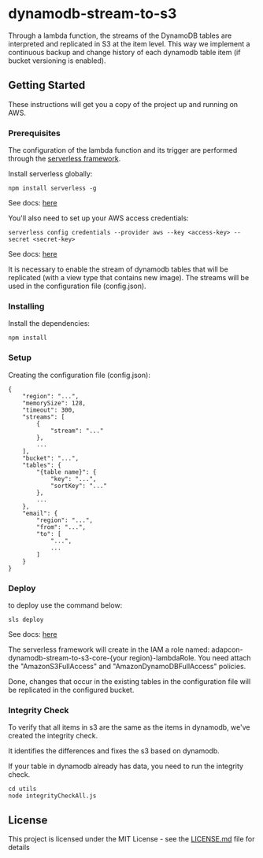 # dynamodb-stream-to-s3

Through a lambda function, the streams of the DynamoDB tables are interpreted and replicated in S3 at the item level.
This way we implement a continuous backup and change history of each dynamodb table item (if bucket versioning is enabled).

## Getting Started

These instructions will get you a copy of the project up and running on AWS.

### Prerequisites

The configuration of the lambda function and its trigger are performed through the [serverless framework](https://serverless.com/).

Install serverless globally:
```
npm install serverless -g
```
See docs: [here](https://serverless.com/framework/docs/providers/aws/guide/installation/)

You'll also need to set up your AWS access credentials:
```
serverless config credentials --provider aws --key <access-key> --secret <secret-key>
```
See docs: [here](https://serverless.com/framework/docs/providers/aws/guide/credentials/)

It is necessary to enable the stream of dynamodb tables that will be replicated (with a view type that contains new image).
The streams will be used in the configuration file (config.json).

### Installing

Install the dependencies:
```
npm install
```

### Setup

Creating the configuration file (config.json):
```
{
    "region": "...",
    "memorySize": 128,
    "timeout": 300,
    "streams": [
        {
            "stream": "..."
        },
        ...
    ],
    "bucket": "...",
    "tables": {
        "{table name}": {
            "key": "...",
            "sortKey": "..."
        },
        ...
    },
    "email": {
        "region": "...",
        "from": "...",
        "to": [
            "...",
            ...
        ]
    }
}
```

### Deploy

to deploy use the command below:
```
sls deploy
```
See docs: [here](https://serverless.com/framework/docs/providers/aws/guide/deploying/)

The serverless framework will create in the IAM a role named: adapcon-dynamodb-stream-to-s3-core-{your region}-lambdaRole.
You need attach the "AmazonS3FullAccess" and "AmazonDynamoDBFullAccess" policies.

Done, changes that occur in the existing tables in the configuration file will be replicated in the configured bucket.

### Integrity Check

To verify that all items in s3 are the same as the items in dynamodb, we've created the integrity check.

It identifies the differences and fixes the s3 based on dynamodb.

If your table in dynamodb already has data, you need to run the integrity check.

```
cd utils
node integrityCheckAll.js
```

## License

This project is licensed under the MIT License - see the [LICENSE.md](LICENSE.md) file for details